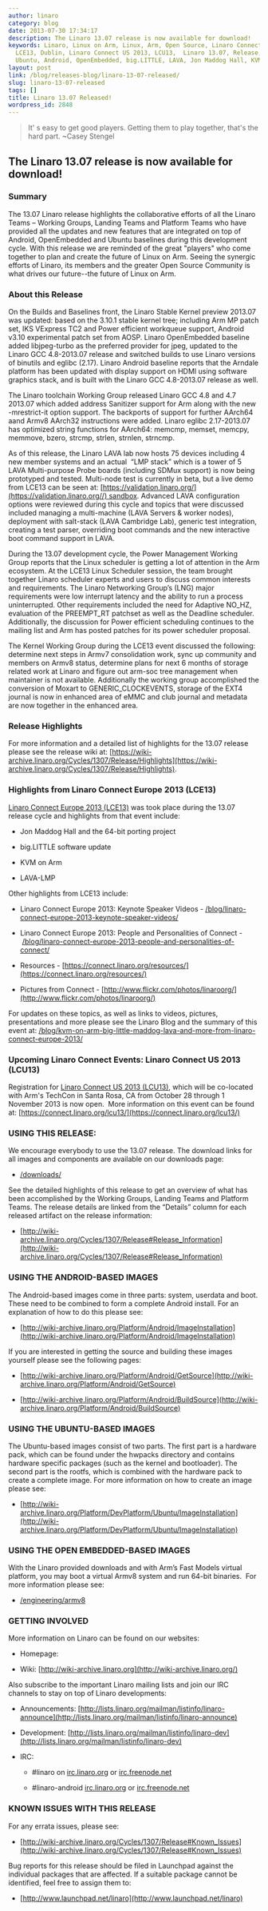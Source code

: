 ```yaml
---
author: linaro
category: blog
date: 2013-07-30 17:34:17
description: The Linaro 13.07 release is now available for download!
keywords: Linaro, Linux on Arm, Linux, Arm, Open Source, Linaro Connect Europe 2013,
  LCE13, Dublin, Linaro Connect US 2013, LCU13,  Linaro 13.07, Release, Announcement,
  Ubuntu, Android, OpenEmbedded, big.LITTLE, LAVA, Jon Maddog Hall, KVM on Arm
layout: post
link: /blog/releases-blog/linaro-13-07-released/
slug: linaro-13-07-released
tags: []
title: Linaro 13.07 Released!
wordpress_id: 2848
---
```


> It' s easy to get good players. Getting them to play together, that's the hard part. ~Casey Stengel

## The Linaro 13.07 release is now available for download!

### Summary

The 13.07 Linaro release highlights the collaborative efforts of all the Linaro Teams – Working Groups, Landing Teams and Platform Teams who have provided all the updates and new features that are integrated on top of Android, OpenEmbedded and Ubuntu baselines during this development cycle. With this release we are reminded of the great "players" who come together to plan and create the future of Linux on Arm. Seeing the synergic efforts of Linaro, its members and the greater Open Source Community is what drives our future--the future of Linux on Arm.

### About this Release

On the Builds and Baselines front, the Linaro Stable Kernel preview 2013.07 was updated: based on the 3.10.1 stable kernel tree; including Arm MP patch set, IKS VExpress TC2 and Power efficient workqueue support, Android v3.10 experimental patch set from AOSP. Linaro OpenEmbedded baseline added libjpeg-turbo as the preferred provider for jpeg, updated to the Linaro GCC 4.8-2013.07 release and switched builds to use Linaro versions of binutils and eglibc (2.17). Linaro Android baseline reports that the Arndale platform has been updated with display support on HDMI using software graphics stack, and is built with the Linaro GCC 4.8-2013.07 release as well.

The Linaro toolchain Working Group released Linaro GCC 4.8 and 4.7 2013.07 which added address Sanitizer support for Arm along with the new -mrestrict-it option support. The backports of support for further AArch64 aand Armv8 AArch32 instructions were added. Linaro eglibc 2.17-2013.07 has optimized string functions for AArch64: memcmp, memset, memcpy, memmove, bzero, strcmp, strlen, strnlen, strncmp.

As of this release, the Linaro LAVA lab now hosts 75 devices including 4 new member systems and an actual  “LMP stack” which is a tower of 5 LAVA Multi-purpose Probe boards (including SDMux support) is now being prototyped and tested. Multi-node test is currently in beta, but a live demo from LCE13 can be seen at: [https://validation.linaro.org/](https://validation.linaro.org//) sandbox. Advanced LAVA configuration options were reviewed during this cycle and topics that were discussed included managing a multi-machine (LAVA Servers & worker nodes), deployment with salt-stack (LAVA Cambridge Lab), generic test integration, creating a test parser, overriding boot commands and the new interactive boot command support in LAVA.

During the 13.07 development cycle, the Power Management Working Group reports that the Linux scheduler is getting a lot of attention in the Arm ecosystem. At the LCE13 Linux Scheduler session, the team brought together Linaro scheduler experts and users to discuss common interests and requirements. The Linaro Networking Group’s (LNG) major requirements were low interrupt latency and the ability to run a process uninterrupted. Other requirements included the need for Adaptive NO_HZ, evaluation of the PREEMPT_RT patchset as well as the Deadline scheduler. Additionally, the discussion for Power efficient scheduling continues to the mailing list and Arm has posted patches for its power scheduler proposal.

The Kernel Working Group during the LCE13 event discussed the following: determine next steps in Armv7 consolidation work, sync up community and members on Armv8 status, determine plans for next 6 months of storage related work at Linaro and figure out arm-soc tree management when maintainer is not available. Additionally the working group accomplished the conversion of Moxart to GENERIC_CLOCKEVENTS, storage of the EXT4 journal is now in enhanced area of eMMC and club journal and metadata are now together in the enhanced area.

### Release Highlights

For more information and a detailed list of highlights for the 13.07 release please see the release wiki at: [https://wiki-archive.linaro.org/Cycles/1307/Release/Highlights](https://wiki-archive.linaro.org/Cycles/1307/Release/Highlights).

### Highlights from Linaro Connect Europe 2013 (LCE13)

[Linaro Connect Europe 2013 (LCE13)](https://connect.linaro.org/lce13/) was took place during the 13.07 release cycle and highlights from that event include:

- Jon Maddog Hall and the 64-bit porting project

- big.LITTLE software update

- KVM on Arm

- LAVA-LMP

Other highlights from LCE13 include:

- Linaro Connect Europe 2013: Keynote Speaker Videos - [/blog/linaro-connect-europe-2013-keynote-speaker-videos/](/blog/linaro-connect-europe-2013-keynote-speaker-videos/)

- Linaro Connect Europe 2013: People and Personalities of Connect - [/blog/linaro-connect-europe-2013-people-and-personalities-of-connect/](/blog/linaro-connect-europe-2013-people-and-personalities-of-connect/)

- Resources - [https://connect.linaro.org/resources/](https://connect.linaro.org/resources/)

- Pictures from Connect - [http://www.flickr.com/photos/linaroorg/](http://www.flickr.com/photos/linaroorg/)

For updates on these topics, as well as links to videos, pictures, presentations and more please see the Linaro Blog and the summary of this event at: [/blog/kvm-on-arm-big-little-maddog-lava-and-more-from-linaro-connect-europe-2013/](/blog/kvm-on-arm-big-little-maddog-lava-and-more-from-linaro-connect-europe-2013/)

### Upcoming Linaro Connect Events: Linaro Connect US 2013 (LCU13)

Registration for [Linaro Connect US 2013 (LCU13)](https://connect.linaro.org/lcu13/), which will be co-located with Arm's TechCon in Santa Rosa, CA from October 28 through 1 November 2013 is now open.  More information on this event can be found at: [https://connect.linaro.org/lcu13/](https://connect.linaro.org/lcu13/)

### USING THIS RELEASE:

We encourage everybody to use the 13.07 release. The download links for all images and components are available on our downloads page:

- [/downloads/](/downloads/)

See the detailed highlights of this release to get an overview of what has been accomplished by the Working Groups, Landing Teams and Platform Teams. The release details are linked from the “Details” column for each released artifact on the release information:

- [http://wiki-archive.linaro.org/Cycles/1307/Release#Release_Information](http://wiki-archive.linaro.org/Cycles/1307/Release#Release_Information)

### USING THE ANDROID-BASED IMAGES

The Android-based images come in three parts: system, userdata and boot. These need to be combined to form a complete Android install. For an explanation of how to do this please see:

- [http://wiki-archive.linaro.org/Platform/Android/ImageInstallation](http://wiki-archive.linaro.org/Platform/Android/ImageInstallation)

If you are interested in getting the source and building these images yourself please see the following pages:

- [http://wiki-archive.linaro.org/Platform/Android/GetSource](http://wiki-archive.linaro.org/Platform/Android/GetSource)

- [http://wiki-archive.linaro.org/Platform/Android/BuildSource](http://wiki-archive.linaro.org/Platform/Android/BuildSource)

### USING THE UBUNTU-BASED IMAGES

The Ubuntu-based images consist of two parts. The first part is a hardware pack, which can be found under the hwpacks directory and contains hardware specific packages (such as the kernel and bootloader). The second part is the rootfs, which is combined with the hardware pack to create a complete image. For more information on how to create an image please see:

- [http://wiki-archive.linaro.org/Platform/DevPlatform/Ubuntu/ImageInstallation](http://wiki-archive.linaro.org/Platform/DevPlatform/Ubuntu/ImageInstallation)

### USING THE OPEN EMBEDDED-BASED IMAGES

With the Linaro provided downloads and with Arm’s Fast Models virtual platform, you may boot a virtual Armv8 system and run 64-bit binaries.  For more information please see:

- [/engineering/armv8](/engineering/)

### GETTING INVOLVED

More information on Linaro can be found on our websites:

- Homepage: [](/)

- Wiki: [http://wiki-archive.linaro.org](http://wiki-archive.linaro.org/)

Also subscribe to the important Linaro mailing lists and join our IRC channels to stay on top of Linaro developments:

- Announcements: [http://lists.linaro.org/mailman/listinfo/linaro-announce](http://lists.linaro.org/mailman/listinfo/linaro-announce)

- Development: [http://lists.linaro.org/mailman/listinfo/linaro-dev](http://lists.linaro.org/mailman/listinfo/linaro-dev)

- IRC:

  - #linaro on [irc.linaro.org](/contact/irc/) or [irc.freenode.net](/contact/irc/)

  - #linaro-android [irc.linaro.org](/contact/irc/) or [irc.freenode.net](/contact/irc/)

### KNOWN ISSUES WITH THIS RELEASE

For any errata issues, please see:

- [http://wiki-archive.linaro.org/Cycles/1307/Release#Known_Issues](http://wiki-archive.linaro.org/Cycles/1307/Release#Known_Issues)

Bug reports for this release should be filed in Launchpad against the individual packages that are affected. If a suitable package cannot be identified, feel free to assign them to:

- [http://www.launchpad.net/linaro](http://www.launchpad.net/linaro)